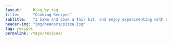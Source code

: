 ```yaml
---
layout:     blog_by_tag
title:      "Cooking Recipes"
subtitle:   "I bake and cook a fair bit, and enjoy experimenting with new recipes"
header-img: "img/headers/pizza.jpg"
tag: recipes
permalink: /tags/recipes/
---
```

